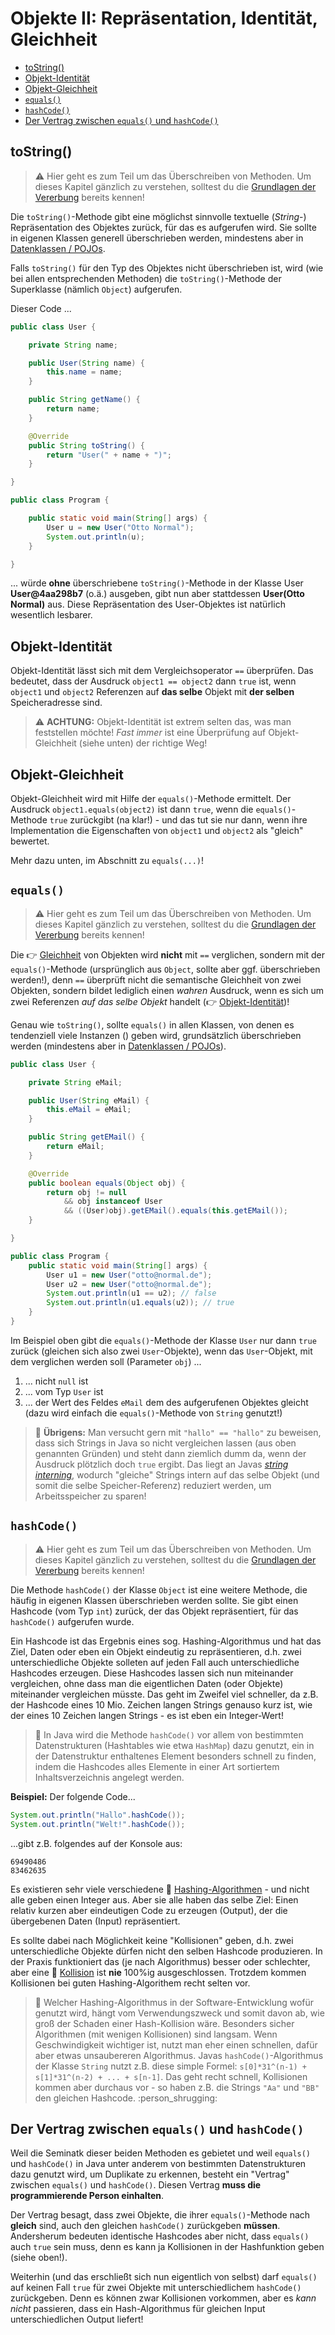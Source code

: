# Objekte II: Repräsentation, Identität, Gleichheit<!-- omit in toc -->

- [toString()](#tostring)
- [Objekt-Identität](#objekt-identität)
- [Objekt-Gleichheit](#objekt-gleichheit)
- [`equals()`](#equals)
- [`hashCode()`](#hashcode)
- [Der Vertrag zwischen `equals()` und `hashCode()`](#der-vertrag-zwischen-equals-und-hashcode)

## toString()

> :warning: Hier geht es zum Teil um das Überschreiben von Methoden. Um dieses Kapitel gänzlich zu verstehen, solltest du die [Grundlagen der Vererbung](Vererbung-I-Grundlagen.md) bereits kennen!

Die `toString()`-Methode gibt eine möglichst sinnvolle textuelle (_String_-) Repräsentation des Objektes zurück, für das es aufgerufen wird. Sie sollte in eigenen Klassen generell überschrieben werden, mindestens aber in [Datenklassen / POJOs](../Coding-Lingo.md#datenklasse).

Falls `toString()` für den Typ des Objektes nicht überschrieben ist, wird (wie bei allen entsprechenden Methoden) die `toString()`-Methode der Superklasse (nämlich `Object`) aufgerufen.

Dieser Code ...

```java
public class User {

	private String name;

	public User(String name) {
		this.name = name;
	}

	public String getName() {
		return name;
	}

	@Override
	public String toString() {
		return "User(" + name + ")";
	}

}

public class Program {

	public static void main(String[] args) {
		User u = new User("Otto Normal");
		System.out.println(u);
	}

}
```

... würde **ohne** überschriebene `toString()`-Methode in der Klasse User **User@4aa298b7** (o.ä.) ausgeben, gibt nun aber stattdessen **User(Otto Normal)** aus. Diese Repräsentation des User-Objektes ist natürlich wesentlich lesbarer.


## Objekt-Identität

Objekt-Identität lässt sich mit dem Vergleichsoperator `==` überprüfen. Das bedeutet, dass der Ausdruck `object1 == object2` dann `true` ist, wenn `object1` und `object2` Referenzen auf **das selbe** Objekt mit **der selben** Speicheradresse sind.

> :warning: **ACHTUNG:** Objekt-Identität ist extrem selten das, was man feststellen möchte! _Fast immer_ ist eine Überprüfung auf Objekt-Gleichheit (siehe unten) der richtige Weg!


## Objekt-Gleichheit

Objekt-Gleichheit wird mit Hilfe der `equals()`-Methode ermittelt. Der Ausdruck `object1.equals(object2)` ist dann `true`, wenn die `equals()`-Methode `true` zurückgibt (na klar!) - und das tut sie nur dann, wenn ihre Implementation die Eigenschaften von `object1` und `object2` als "gleich" bewertet.

Mehr dazu unten, im Abschnitt zu `equals(...)`!


## `equals()`

> :warning: Hier geht es zum Teil um das Überschreiben von Methoden. Um dieses Kapitel gänzlich zu verstehen, solltest du die [Grundlagen der Vererbung](Vererbung-I-Grundlagen.md) bereits kennen!

Die :point_right: [Gleichheit](../Glossar.md#objekt-gleichheit) von Objekten wird **nicht** mit `==` verglichen, sondern mit der `equals()`-Methode (ursprünglich aus `Object`, sollte aber ggf. überschrieben werden!), denn `==` überprüft nicht die semantische Gleichheit von zwei Objekten, sondern bildet lediglich einen _wahren_ Ausdruck, wenn es sich um zwei Referenzen _auf das selbe Objekt_ handelt (:point_right: [Objekt-Identität](../Glossar.md#objekt-identität))!  

Genau wie `toString()`, sollte `equals()` in allen Klassen, von denen es tendenziell viele Instanzen () geben wird, grundsätzlich überschrieben werden (mindestens aber in [Datenklassen / POJOs](../Coding-Lingo.md#datenklasse)).

```java
public class User {

	private String eMail;

	public User(String eMail) {
		this.eMail = eMail;
	}

	public String getEMail() {
		return eMail;
	}

	@Override
	public boolean equals(Object obj) {
		return obj != null
			&& obj instanceof User
			&& ((User)obj).getEMail().equals(this.getEMail());
	}

}

public class Program {
	public static void main(String[] args) {
		User u1 = new User("otto@normal.de");
		User u2 = new User("otto@normal.de");
		System.out.println(u1 == u2); // false
		System.out.println(u1.equals(u2)); // true
	}
}
```

Im Beispiel oben gibt die `equals()`-Methode der Klasse `User` nur dann `true` zurück (gleichen sich also zwei `User`-Objekte), wenn das `User`-Objekt, mit dem verglichen werden soll (Parameter `obj`) ...

1) ... nicht `null` ist
2) ... vom Typ `User` ist
3) ... der Wert des Feldes `eMail` dem des aufgerufenen Objektes gleicht (dazu wird einfach die `equals()`-Methode von `String` genutzt!)


> :speech_balloon: **Übrigens:** Man versucht gern mit `"hallo" == "hallo"` zu beweisen, dass sich Strings in Java so nicht vergleichen lassen (aus oben genannten Gründen) und steht dann ziemlich dumm da, wenn der Ausdruck plötzlich doch `true` ergibt. Das liegt an Javas _[string interning](https://stackoverflow.com/questions/10578984/what-is-java-string-interning)_, wodurch "gleiche" Strings intern auf das selbe Objekt (und somit die selbe Speicher-Referenz) reduziert werden, um Arbeitsspeicher zu sparen!


## `hashCode()`

> :warning: Hier geht es zum Teil um das Überschreiben von Methoden. Um dieses Kapitel gänzlich zu verstehen, solltest du die [Grundlagen der Vererbung](Vererbung-I-Grundlagen.md) bereits kennen!

Die Methode `hashCode()` der Klasse `Object` ist eine weitere Methode, die häufig in eigenen Klassen überschrieben werden sollte. Sie gibt einen Hashcode (vom Typ `int`) zurück, der das Objekt repräsentiert, für das `hashCode()` aufgerufen wurde.

Ein Hashcode ist das Ergebnis eines sog. Hashing-Algorithmus und hat das Ziel, Daten oder eben ein Objekt eindeutig zu repräsentieren, d.h. zwei unterschiedliche Objekte solleten auf jeden Fall auch unterschiedliche Hashcodes erzeugen. Diese Hashcodes lassen sich nun miteinander vergleichen, ohne dass man die eigentlichen Daten (oder Objekte) miteinander vergleichen müsste. Das geht im Zweifel viel schneller, da z.B. der Hashcode eines 10 Mio. Zeichen langen Strings genauso kurz ist, wie der eines 10 Zeichen langen Strings - es ist eben ein Integer-Wert!

> :speech_balloon: In Java wird die Methode `hashCode()` vor allem von bestimmten Datenstrukturen (Hashtables wie etwa `HashMap`) dazu genutzt, ein in der Datenstruktur enthaltenes Element besonders schnell zu finden, indem die Hashcodes alles Elemente in einer Art sortiertem Inhaltsverzeichnis angelegt werden.

**Beispiel:** Der folgende Code...

```java
System.out.println("Hallo".hashCode());
System.out.println("Welt!".hashCode());
```

...gibt z.B. folgendes auf der Konsole aus:

```
69490486
83462635
```

Es existieren sehr viele verschiedene :link: [Hashing-Algorithmen](https://de.wikipedia.org/wiki/Hashfunktion) - und nicht alle geben einen Integer aus. Aber sie alle haben das selbe Ziel: Einen relativ kurzen aber eindeutigen Code zu erzeugen (Output), der die übergebenen Daten (Input) repräsentiert.

Es sollte dabei nach Möglichkeit keine "Kollisionen" geben, d.h. zwei unterschiedliche Objekte dürfen nicht den selben Hashcode produzieren. In der Praxis funktioniert das (je nach Algorithmus) besser oder schlechter, aber eine :link: [Kollision](https://en.wikipedia.org/wiki/Collision_(computer_science)) ist **nie** 100%ig ausgeschlossen. Trotzdem kommen Kollisionen bei guten Hashing-Algorithem recht selten vor.

> :speech_balloon: Welcher Hashing-Algorithmus in der Software-Entwicklung wofür genutzt wird, hängt vom Verwendungszweck und somit davon ab, wie groß der Schaden einer Hash-Kollision wäre. Besonders sicher Algorithmen (mit wenigen Kollisionen) sind langsam. Wenn Geschwindigkeit wichtiger ist, nutzt man eher einen schnellen, dafür aber etwas unsaubereren Algorithmus. Javas `hashCode()`-Algorithmus der Klasse `String` nutzt z.B. diese simple Formel: `s[0]*31^(n-1) + s[1]*31^(n-2) + ... + s[n-1]`. Das geht recht schnell, Kollisionen kommen aber durchaus vor - so haben z.B. die Strings `"Aa"` und `"BB"` den gleichen Hashcode. :person_shrugging:


## Der Vertrag zwischen `equals()` und `hashCode()`

Weil die Seminatk dieser beiden Methoden es gebietet und weil `equals()` und `hashCode()` in Java unter anderem von bestimmten Datenstrukturen dazu genutzt wird, um Duplikate zu erkennen, besteht ein "Vertrag" zwischen `equals()` und `hashCode()`. Diesen Vertrag **muss die programmierende Person einhalten**.

Der Vertrag besagt, dass zwei Objekte, die ihrer `equals()`-Methode nach **gleich** sind, auch den gleichen `hashCode()` zurückgeben **müssen**. Andersherum bedeuten identische Hashcodes aber nicht, dass `equals()` auch `true` sein muss, denn es kann ja Kollisionen in der Hashfunktion geben (siehe oben!).

Weiterhin (und das erschließt sich nun eigentlich von selbst) darf `equals()` auf keinen Fall `true` für zwei Objekte mit unterschiedlichem `hashCode()` zurückgeben. Denn es können zwar Kollisionen vorkommen, aber es _kann nicht_ passieren, dass ein Hash-Algorithmus für gleichen Input unterschiedlichen Output liefert!






